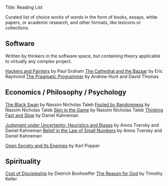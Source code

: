 Title: Reading List

Curated list of choice works of words in the form of books, essays, white papers, or academic research, and other formats, like lexicons or collections.

## Software 
Written by thinkers in the software space, but containing theory applicable to virtually any complex project.

[Hackers and Painters]() by Paul Graham
[The Cathedral and the Bazaar]() by Eric Raymond
[The Pragmatic Programmer]() by Andrew Hunt and David Thomas

## Economics / Philosophy / Psychology
[The Black Swan]() by Nassim Nicholas Taleb
[Fooled by Randomness]() by Nassim Nicholas Taleb
[Skin in the Game]() by Nassim Nicholas Taleb
[Thinking Fast and Slow]() by Daniel Kahneman

[Judgment under Uncertainty: Heuristics and Biases]() by Amos Tversky and Daniel Kahneman
[Belief in the Law of Small Numbers]() by Amos Tversky and Daniel Kahneman

[Open Society and Its Enemies]() by Karl Popper



## Spirituality
[Cost of Discipleship]() by Dietrich Bonhoeffer
[The Reason for God]() by Timothy Keller




